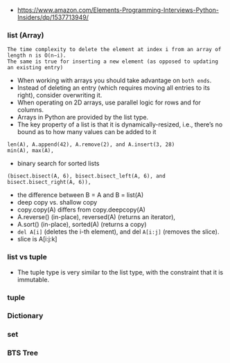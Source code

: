 - https://www.amazon.com/Elements-Programming-Interviews-Python-Insiders/dp/1537713949/
### list (Array) 
```
The time complexity to delete the element at index i from an array of length n is O(n−i).
The same is true for inserting a new element (as opposed to updating an existing entry)
```
- When working with arrays you should take advantage on ```both ends```.
- Instead of deleting an entry (which requires moving all entries to its right), consider overwriting it.
- When operating on 2D arrays, use parallel logic for rows and for columns.
- Arrays in Python are provided by the list type.
- The key property of a list is that it is dynamically-resized, i.e., there’s no bound as to how many values can be added to it
```python3
len(A), A.append(42), A.remove(2), and A.insert(3, 28)
min(A), max(A),
```
- binary search for sorted lists
```python3
(bisect.bisect(A, 6), bisect.bisect_left(A, 6), and bisect.bisect_right(A, 6)),
```
- the difference between B = A and B = list(A)
- deep copy vs. shallow copy
- copy.copy(A) differs from copy.deepcopy(A)
- A.reverse() (in-place), reversed(A) (returns an iterator), 
- A.sort() (in-place), sorted(A) (returns a copy)
- ```del A[i]``` (deletes the i-th element), and del ```A[i:j]``` (removes the slice).
- slice is A[i:j:k]

### list vs tuple
- The tuple type is very similar to the list type, with the constraint that it is immutable.

### tuple
### Dictionary
### set
### BTS Tree



